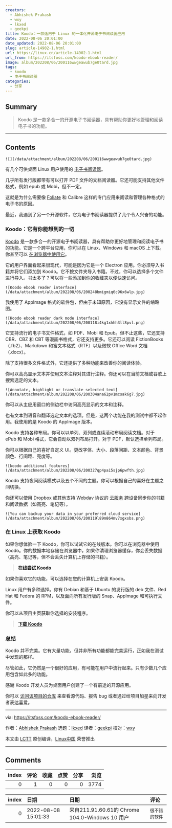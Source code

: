 ```yaml
---
creators:
  - Abhishek Prakash
  - wxy
  - lkxed
  - geekpi
title: Koodo：一款适用于 Linux 的一体化开源电子书阅读器应用
date: 2022-08-06 20:01:00
date_updated: 2022-08-06 20:01:00
slug: article-14902-1.html
url: https://linux.cn/article-14902-1.html
url_from: https://itsfoss.com/koodo-ebook-reader/
image: album/202208/06/200116wwgeawub7ge0tard.jpg
tags:
  - koodo
  - 电子书阅读器
categories:
  - 分享
---
```


## Summary

> Koodo 是一款多合一的开源电子书阅读器，具有帮助你更好地管理和阅读电子书的功能。

***

<!-- more -->

## Contents

`![](/data/attachment/album/202208/06/200116wwgeawub7ge0tard.jpg)`

有几个可供桌面 Linux 用户使用的 [电子书阅读器](https://itsfoss.com/best-ebook-readers-linux/)。

几乎所有发行版都带有可以打开 PDF 文件的文档阅读器。它还可能支持其他文件格式，例如 epub 或 Mobi，但不一定。

这就是为什么需要像 [Foliate](https://itsfoss.com/foliate-ebook-viewer/) 和 Calibre 这样的专门应用来阅读和管理各种格式的电子书的原因。

最近，我遇到了另一个开源软件，它为电子书阅读器提供了几个令人兴奋的功能。

### Koodo：它有你能想到的一切

[Koodo](https://koodo.960960.xyz/en) 是一款多合一的开源电子书阅读器，具有帮助你更好地管理和阅读电子书的功能。它是一个跨平台应用，你可以在 Linux、Windows 和 macOS 上下载。你甚至可以 [在浏览器中使用它](https://reader.960960.xyz/#/manager/empty)。

它的用户界面看起来很现代，可能是因为它是一个 Electron 应用。你必须导入书籍并将它们添加到 Koodo。它不按文件夹导入书籍。不过，你可以选择多个文件进行导入。书太多了？可以将一些添加到你的收藏夹以便快速访问。

`![Koodo ebook reader interface](/data/attachment/album/202208/06/200248bmigmiq6c96x6wlp.jpg)`

我使用了 AppImage 格式的软件包，但由于未知原因，它没有显示文件的缩略图。

`![Koodo ebook reader dark mode interface](/data/attachment/album/202208/06/200118i4kg1xhhh3ll8pvl.png)`

它支持流行的电子书文件格式，如 PDF、Mobi 和 Epub。但不止这些，它还支持 CBR、CBZ 和 CBT 等漫画书格式，它还支持更多。它还可以阅读 FictionBooks（.fb2）、Markdown 和富文本格式（RTF）以及微软 Office Word 文档（.docx）。

除了支持很多文件格式外，它还提供了多种功能来改善你的阅读体验。

你可以高亮显示文本并使用文本注释对其进行注释。你还可以在当前文档或谷歌上搜索选定的文本。

`![Annotate, highlight or translate selected text](/data/attachment/album/202208/06/200304ana62pv1mcsak6g7.jpg)`

你可以从主应用窗口的侧边栏中访问高亮显示的文本和注释。

也有文本到语音和翻译选定文本的选项。但是，这两个功能在我的测试中都不起作用。我使用的是 Koodo 的 AppImage 版本。

Koodo 支持各种布局。你可以以单列、双列或连续滚动布局阅读文档。对于 ePub 和 Mobi 格式，它会自动以双列布局打开。对于 PDF，默认选择单列布局。

你可以根据自己的喜好自定义 UI。更改字体、大小、段落间距、文本颜色、背景颜色、行间距、亮度等。

`![koodo additional features](/data/attachment/album/202208/06/200327qp4pai5sjp6pwfth.jpg)`

Koodo 支持夜间阅读模式以及五个不同的主题。你可以根据自己的喜好在主题之间切换。

你还可以使用 Dropbox 或其他支持 Webdav 协议的 [云服务](https://itsfoss.com/cloud-services-linux/) 跨设备同步你的书籍和阅读数据（如高亮、笔记等）。

`![You can backup your data in your preferred cloud service](/data/attachment/album/202208/06/200119l89m864mv7xgxsbs.png)`

### 在 Linux 上获取 Koodo

如果你想体验一下 Koodo，你可以试试它的在线版本。你可以在浏览器中使用 Koodo。你的数据本地存储在浏览器中，如果你清理浏览器缓存，你会丢失数据（高亮、笔记等，但不会丢失计算机上存储的书籍）。

> 
> **[在线尝试 Koodo](https://reader.960960.xyz/)**
> 
> 
> 

如果你喜欢它的功能，可以选择在您的计算机上安装 Koodo。

Linux 用户有多种选择。你有 Debian 和基于 Ubuntu 的发行版的 deb 文件、Red Hat 和 Fedora 的 RPM，以及面向所有发行版的 Snap、AppImage 和可执行文件。

你可以从项目主页获取你选择的安装程序。

> 
> **[下载 Koodo](https://koodo.960960.xyz/en)**
> 
> 
> 

### 总结

Koodo 并不完美。它有大量功能，但并非所有功能都能完美运行，正如我在测试中发现的那样。

尽管如此，它仍然是一个很好的应用，有可能在用户中流行起来。只有少数几个应用包含如此多的功能。

感谢 Koodo 开发人员为桌面用户创建了一个有前途的开源应用。

你可以 [访问该项目的仓库](https://github.com/troyeguo/koodo-reader) 来查看源代码、报告 bug 或者通过给项目加星来向开发者表达喜爱。

---

via: <https://itsfoss.com/koodo-ebook-reader/>

作者：[Abhishek Prakash](https://itsfoss.com/) 选题：[lkxed](https://github.com/lkxed) 译者：[geekpi](https://github.com/geekpi) 校对：[wxy](https://github.com/wxy)

本文由 [LCTT](https://github.com/LCTT/TranslateProject) 原创编译，[Linux中国](https://linux.cn/) 荣誉推出

***

## Comments


|   index |   评论 |   收藏 |   点赞 |   分享 |   浏览 |
|--------:|-------:|-------:|-------:|-------:|-------:|
|       0 |      1 |      0 |      0 |      0 |   3774 |

|   index | 日期                | 日期                                            | 评论           |
|--------:|:--------------------|:------------------------------------------------|:---------------|
|       0 | 2022-08-08 15:01:33 | 来自211.91.60.61的 Chrome 104.0-Windows 10 用户 | `很不错的软件` |
